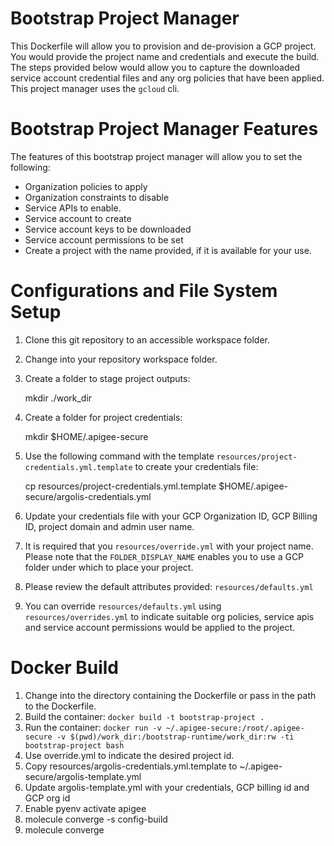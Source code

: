 
# Bootstrap Project Manager
This Dockerfile will allow you to provision and de-provision a GCP project. You
would provide the project name and credentials and execute the build. The steps
provided below would allow you to capture the downloaded service account credential 
files and any org policies that have been applied. This project manager uses 
the `gcloud` cli.

# Bootstrap Project Manager Features
The features of this bootstrap project manager will allow you to set the following: 
- Organization policies to apply
- Organization constraints to disable
- Service APIs to enable.
- Service account to create
- Service account keys to be downloaded
- Service account permissions to be set
- Create a project with the name provided, if it is available for your use.

# Configurations and File System Setup
1. Clone this git repository to an accessible workspace folder.
2. Change into your repository workspace folder.
3. Create a folder to stage project outputs:

    mkdir ./work_dir

4. Create a folder for project credentials: 

    mkdir $HOME/.apigee-secure

5. Use the following command with the template `resources/project-credentials.yml.template` to create your 
   credentials file: 

    cp resources/project-credentials.yml.template $HOME/.apigee-secure/argolis-credentials.yml

6. Update your credentials file with your GCP Organization ID, GCP Billing ID, project domain and admin user name.
7. It is required that you `resources/override.yml` with your project name. 
   Please note that the `FOLDER_DISPLAY_NAME` enables you to use a GCP folder under which to place your project. 
8. Please review the default attributes provided: `resources/defaults.yml` 
9. You can override `resources/defaults.yml` using `resources/overrides.yml` to indicate suitable org policies, service apis and service account permissions would be applied to the project.

# Docker Build
1. Change into the directory containing the Dockerfile or pass in the path to the Dockerfile.
2. Build the container: `docker build -t bootstrap-project .`
3. Run the container: `docker run -v ~/.apigee-secure:/root/.apigee-secure -v $(pwd)/work_dir:/bootstrap-runtime/work_dir:rw -ti bootstrap-project bash`
4. Use override.yml to indicate the desired project id.
5. Copy resources/argolis-credentials.yml.template to ~/.apigee-secure/argolis-template.yml
6. Update argolis-template.yml with your credentials, GCP billing id and GCP org id
7. Enable pyenv activate apigee
8. molecule converge -s config-build
9. molecule converge 